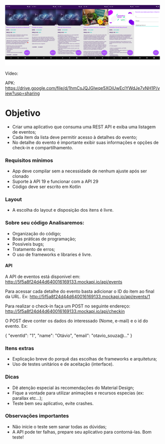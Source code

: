 <img src="https://github.com/sheylaabarrientos/Events/blob/main/events_app.png">

Vídeo:

APK: https://drive.google.com/file/d/1hmCsJQJGlwqe5XOiUwEclYWdJe7vNH1P/view?usp=sharing

# Objetivo
- Criar uma aplicativo que consuma uma REST API e exiba uma listagem de eventos;
- Cada item da lista deve permitir acesso à detalhes do evento;
- No detalhe do evento é importante exibir suas informações e opções de check-in e compartilhamento.

### Requisitos mínimos
- App deve compilar sem a necessidade de nenhum ajuste após ser clonado
- Suporte à API 19 e funcionar com a API 29
- Código deve ser escrito em Kotlin

### Layout
- A escolha do layout e disposição dos itens é livre.

### Sobre seu código Analisaremos:
- Organização do código;
- Boas práticas de programação;
- Possíveis bugs;
- Tratamento de erros;
- O uso de frameworks e libraries é livre.

#### API
A API de eventos está disponivel em:
http://5f5a8f24d44d640016169133.mockapi.io/api/events

Para acessar cada detalhe do evento basta adicionar o ID do item ao final da URL. Ex: http://5f5a8f24d44d640016169133.mockapi.io/api/events/1

Para realizar o check-in faça um POST no seguinte endereço: http://5f5a8f24d44d640016169133.mockapi.io/api/checkin

O POST deve conter os dados do interessado (Nome, e-mail) e o id do evento. Ex:

{ "eventId": "1", "name": "Otávio", "email": "otavio_souza@..." }

### Itens extras
- Explicação breve do porquê das escolhas de frameworks e arquitetura;
- Uso de testes unitários e de aceitação (interface).

### Dicas
- Dê atenção especial às recomendações do Material Design;
- Fique a vontade para utilizar animações e recursos especias (ex: parallax etc...);
- Teste bem seu aplicativo, evite crashes.

### Observações importantes
- Não inicie o teste sem sanar todas as dúvidas;
- A API pode ter falhas, prepare seu aplicativo para contorná-las.
Bom teste!
